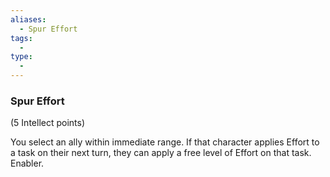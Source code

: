 ```yaml
---
aliases:
  - Spur Effort
tags:
  - 
type:
  - 
---
```

### Spur Effort

(5 Intellect points)

You select an ally within immediate range. If that character applies Effort to a task on their next turn, they can apply a free level of Effort on that task. Enabler.